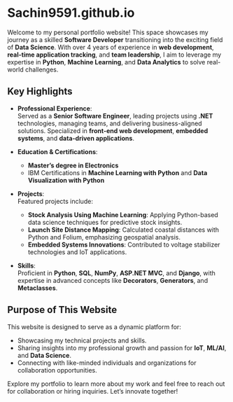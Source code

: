 # Sachin9591.github.io

Welcome to my personal portfolio website! This space showcases my journey as a skilled **Software Developer** transitioning into the exciting field of **Data Science**. With over 4 years of experience in **web development**, **real-time application tracking**, and **team leadership**, I aim to leverage my expertise in **Python**, **Machine Learning**, and **Data Analytics** to solve real-world challenges.

## Key Highlights
- **Professional Experience**:  
  Served as a **Senior Software Engineer**, leading projects using **.NET** technologies, managing teams, and delivering business-aligned solutions. Specialized in **front-end web development**, **embedded systems**, and **data-driven applications**.

- **Education & Certifications**:  
  - **Master’s degree in Electronics**  
  - IBM Certifications in **Machine Learning with Python** and **Data Visualization with Python**

- **Projects**:  
  Featured projects include:  
  - **Stock Analysis Using Machine Learning**: Applying Python-based data science techniques for predictive stock insights.  
  - **Launch Site Distance Mapping**: Calculated coastal distances with Python and Folium, emphasizing geospatial analysis.  
  - **Embedded Systems Innovations**: Contributed to voltage stabilizer technologies and IoT applications.

- **Skills**:  
  Proficient in **Python**, **SQL**, **NumPy**, **ASP.NET MVC**, and **Django**, with expertise in advanced concepts like **Decorators**, **Generators**, and **Metaclasses**.

## Purpose of This Website
This website is designed to serve as a dynamic platform for:
- Showcasing my technical projects and skills.
- Sharing insights into my professional growth and passion for **IoT**, **ML/AI**, and **Data Science**.
- Connecting with like-minded individuals and organizations for collaboration opportunities.

Explore my portfolio to learn more about my work and feel free to reach out for collaboration or hiring inquiries. Let’s innovate together!
